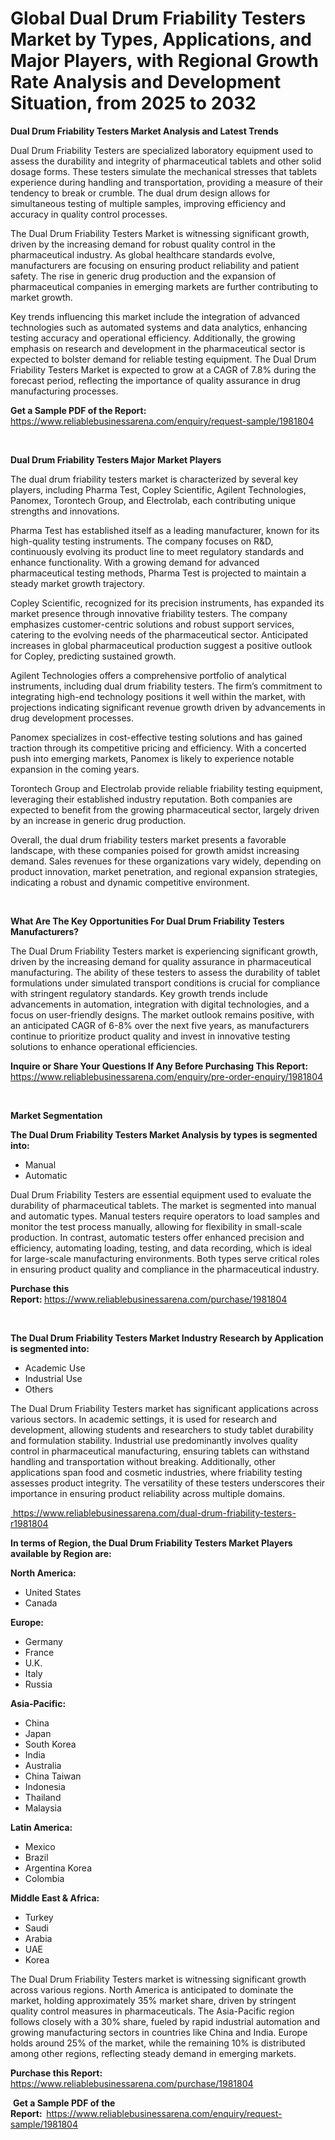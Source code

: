 <p><h1>Global Dual Drum Friability Testers Market by Types, Applications, and Major Players, with Regional Growth Rate Analysis and Development Situation, from 2025 to 2032</h1></p><p><strong>Dual Drum Friability Testers Market Analysis and Latest Trends</strong></p>
<p><p>Dual Drum Friability Testers are specialized laboratory equipment used to assess the durability and integrity of pharmaceutical tablets and other solid dosage forms. These testers simulate the mechanical stresses that tablets experience during handling and transportation, providing a measure of their tendency to break or crumble. The dual drum design allows for simultaneous testing of multiple samples, improving efficiency and accuracy in quality control processes.</p><p>The Dual Drum Friability Testers Market is witnessing significant growth, driven by the increasing demand for robust quality control in the pharmaceutical industry. As global healthcare standards evolve, manufacturers are focusing on ensuring product reliability and patient safety. The rise in generic drug production and the expansion of pharmaceutical companies in emerging markets are further contributing to market growth. </p><p>Key trends influencing this market include the integration of advanced technologies such as automated systems and data analytics, enhancing testing accuracy and operational efficiency. Additionally, the growing emphasis on research and development in the pharmaceutical sector is expected to bolster demand for reliable testing equipment. The Dual Drum Friability Testers Market is expected to grow at a CAGR of 7.8% during the forecast period, reflecting the importance of quality assurance in drug manufacturing processes.</p></p>
<p><strong>Get a Sample PDF of the Report:&nbsp;</strong> <a href="https://www.reliablebusinessarena.com/enquiry/request-sample/1981804?utm_campaign=2632&utm_medium=2&utm_source=Github&utm_content=ia&utm_term=12042025&utm_id=dual-drum-friability-testers">https://www.reliablebusinessarena.com/enquiry/request-sample/1981804</a></p>
<p>&nbsp;</p>
<p><strong>Dual Drum Friability Testers Major Market Players</strong></p>
<p><p>The dual drum friability testers market is characterized by several key players, including Pharma Test, Copley Scientific, Agilent Technologies, Panomex, Torontech Group, and Electrolab, each contributing unique strengths and innovations.</p><p>Pharma Test has established itself as a leading manufacturer, known for its high-quality testing instruments. The company focuses on R&D, continuously evolving its product line to meet regulatory standards and enhance functionality. With a growing demand for advanced pharmaceutical testing methods, Pharma Test is projected to maintain a steady market growth trajectory.</p><p>Copley Scientific, recognized for its precision instruments, has expanded its market presence through innovative friability testers. The company emphasizes customer-centric solutions and robust support services, catering to the evolving needs of the pharmaceutical sector. Anticipated increases in global pharmaceutical production suggest a positive outlook for Copley, predicting sustained growth.</p><p>Agilent Technologies offers a comprehensive portfolio of analytical instruments, including dual drum friability testers. The firm’s commitment to integrating high-end technology positions it well within the market, with projections indicating significant revenue growth driven by advancements in drug development processes.</p><p>Panomex specializes in cost-effective testing solutions and has gained traction through its competitive pricing and efficiency. With a concerted push into emerging markets, Panomex is likely to experience notable expansion in the coming years.</p><p>Torontech Group and Electrolab provide reliable friability testing equipment, leveraging their established industry reputation. Both companies are expected to benefit from the growing pharmaceutical sector, largely driven by an increase in generic drug production.</p><p>Overall, the dual drum friability testers market presents a favorable landscape, with these companies poised for growth amidst increasing demand. Sales revenues for these organizations vary widely, depending on product innovation, market penetration, and regional expansion strategies, indicating a robust and dynamic competitive environment.</p></p>
<p>&nbsp;</p>
<p><strong>What Are The Key Opportunities For Dual Drum Friability Testers Manufacturers?</strong></p>
<p><p>The Dual Drum Friability Testers market is experiencing significant growth, driven by the increasing demand for quality assurance in pharmaceutical manufacturing. The ability of these testers to assess the durability of tablet formulations under simulated transport conditions is crucial for compliance with stringent regulatory standards. Key growth trends include advancements in automation, integration with digital technologies, and a focus on user-friendly designs. The market outlook remains positive, with an anticipated CAGR of 6-8% over the next five years, as manufacturers continue to prioritize product quality and invest in innovative testing solutions to enhance operational efficiencies.</p></p>
<p><strong>Inquire or Share Your Questions If Any Before Purchasing This Report:</strong> <a href="https://www.reliablebusinessarena.com/enquiry/pre-order-enquiry/1981804?utm_campaign=2632&utm_medium=2&utm_source=Github&utm_content=ia&utm_term=12042025&utm_id=dual-drum-friability-testers">https://www.reliablebusinessarena.com/enquiry/pre-order-enquiry/1981804</a></p>
<p>&nbsp;</p>
<p><strong>Market Segmentation</strong></p>
<p><strong>The Dual Drum Friability Testers Market Analysis by types is segmented into:</strong></p>
<p><ul><li>Manual</li><li>Automatic</li></ul></p>
<p><p>Dual Drum Friability Testers are essential equipment used to evaluate the durability of pharmaceutical tablets. The market is segmented into manual and automatic types. Manual testers require operators to load samples and monitor the test process manually, allowing for flexibility in small-scale production. In contrast, automatic testers offer enhanced precision and efficiency, automating loading, testing, and data recording, which is ideal for large-scale manufacturing environments. Both types serve critical roles in ensuring product quality and compliance in the pharmaceutical industry.</p></p>
<p><strong>Purchase this Report:&nbsp;</strong><a href="https://www.reliablebusinessarena.com/purchase/1981804?utm_campaign=2632&utm_medium=2&utm_source=Github&utm_content=ia&utm_term=12042025&utm_id=dual-drum-friability-testers">https://www.reliablebusinessarena.com/purchase/1981804</a></p>
<p>&nbsp;</p>
<p><strong>The Dual Drum Friability Testers Market Industry Research by Application is segmented into:</strong></p>
<p><ul><li>Academic Use</li><li>Industrial Use</li><li>Others</li></ul></p>
<p><p>The Dual Drum Friability Testers market has significant applications across various sectors. In academic settings, it is used for research and development, allowing students and researchers to study tablet durability and formulation stability. Industrial use predominantly involves quality control in pharmaceutical manufacturing, ensuring tablets can withstand handling and transportation without breaking. Additionally, other applications span food and cosmetic industries, where friability testing assesses product integrity. The versatility of these testers underscores their importance in ensuring product reliability across multiple domains.</p></p>
<p><a href="https://www.reliablebusinessarena.com/dual-drum-friability-testers-r1981804?utm_campaign=2632&utm_medium=2&utm_source=Github&utm_content=ia&utm_term=12042025&utm_id=dual-drum-friability-testers">&nbsp;https://www.reliablebusinessarena.com/dual-drum-friability-testers-r1981804</a></p>
<p><strong>In terms of Region, the Dual Drum Friability Testers Market Players available by Region are:</strong></p>
<p>
    <p> <strong> North America: </strong>
        <ul>
            <li>United States</li>
            <li>Canada</li>
        </ul>
        </p> 
    <p> <strong> Europe: </strong>
        <ul>
            <li>Germany</li>
            <li>France</li>
            <li>U.K.</li>
            <li>Italy</li>
            <li>Russia</li>
        </ul>
        </p> 
    <p> <strong> Asia-Pacific: </strong>
        <ul>
            <li>China</li>
            <li>Japan</li>
            <li>South Korea</li>
            <li>India</li>
            <li>Australia</li>
            <li>China Taiwan</li>
            <li>Indonesia</li>
            <li>Thailand</li>
            <li>Malaysia</li>
        </ul>
        </p> 
    <p> <strong> Latin America: </strong>
        <ul>
            <li>Mexico</li>
            <li>Brazil</li>
            <li>Argentina Korea</li>
            <li>Colombia</li>
        </ul>
        </p> 
    <p> <strong> Middle East & Africa: </strong>
        <ul>
            <li>Turkey</li>
            <li>Saudi</li>
            <li>Arabia</li>
            <li>UAE</li>
            <li>Korea</li>
        </ul>
    </p>
    </p>
<p><p>The Dual Drum Friability Testers market is witnessing significant growth across various regions. North America is anticipated to dominate the market, holding approximately 35% market share, driven by stringent quality control measures in pharmaceuticals. The Asia-Pacific region follows closely with a 30% share, fueled by rapid industrial automation and growing manufacturing sectors in countries like China and India. Europe holds around 25% of the market, while the remaining 10% is distributed among other regions, reflecting steady demand in emerging markets.</p></p>
<p><strong>Purchase this Report: </strong><a href="https://www.reliablebusinessarena.com/purchase/1981804?utm_campaign=2632&utm_medium=2&utm_source=Github&utm_content=ia&utm_term=12042025&utm_id=dual-drum-friability-testers">https://www.reliablebusinessarena.com/purchase/1981804</a></p>
<p>&nbsp;<strong>Get a Sample PDF of the Report:&nbsp;&nbsp;</strong><a href="https://www.reliablebusinessarena.com/enquiry/request-sample/1981804?utm_campaign=2632&utm_medium=2&utm_source=Github&utm_content=ia&utm_term=12042025&utm_id=dual-drum-friability-testers">https://www.reliablebusinessarena.com/enquiry/request-sample/1981804</a></p>
<p><strong></strong></p>
<p><p></p><p></p><p></p></p>